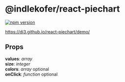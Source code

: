# @indlekofer/react-piechart

[![npm version](https://badge.fury.io/js/%40indlekofer%2Freact-piechart.svg)](https://badge.fury.io/js/%40indlekofer%2Freact-piechart)

https://di3.github.io/react-piechart/demo/

## Props
  **values**: *array*  
  **size**: *integer*  
  **colors**: *array* optional  
  **onClick**: *function* optional 
